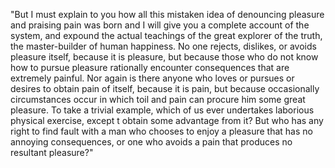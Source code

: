 "But I must explain to you how all this mistaken idea of denouncing pleasure and praising pain was born and I
will give you a complete account of the system, and expound the actual teachings of the great explorer of the
truth, the master-builder of human happiness. No one rejects, dislikes, or avoids pleasure itself, because it
is pleasure, but because those who do not know how to pursue pleasure rationally encounter consequences that
are extremely painful. Nor again is there anyone who loves or pursues or desires to obtain pain of itself,
because it is pain, but because occasionally circumstances occur in which toil and pain can procure him some
great pleasure. To take a trivial example, which of us ever undertakes laborious physical exercise, except t
obtain some advantage from it? But who has any right to find fault with a man who chooses to enjoy a pleasure 
that has no annoying consequences, or one who avoids a pain that produces no resultant pleasure?"

